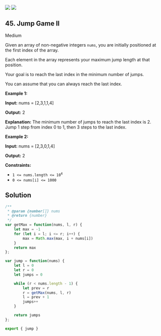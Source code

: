 [![](https://img.shields.io/github/stars/LeetCode-in-JavaScript/LeetCode-in-JavaScript?label=Stars&style=flat-square)](https://github.com/LeetCode-in-JavaScript/LeetCode-in-JavaScript)
[![](https://img.shields.io/github/forks/LeetCode-in-JavaScript/LeetCode-in-JavaScript?label=Fork%20me%20on%20GitHub%20&style=flat-square)](https://github.com/LeetCode-in-JavaScript/LeetCode-in-JavaScript/fork)

## 45\. Jump Game II

Medium

Given an array of non-negative integers `nums`, you are initially positioned at the first index of the array.

Each element in the array represents your maximum jump length at that position.

Your goal is to reach the last index in the minimum number of jumps.

You can assume that you can always reach the last index.

**Example 1:**

**Input:** nums = [2,3,1,1,4]

**Output:** 2

**Explanation:** The minimum number of jumps to reach the last index is 2. Jump 1 step from index 0 to 1, then 3 steps to the last index.

**Example 2:**

**Input:** nums = [2,3,0,1,4]

**Output:** 2

**Constraints:**

*   <code>1 <= nums.length <= 10<sup>4</sup></code>
*   `0 <= nums[i] <= 1000`

## Solution

```javascript
/**
 * @param {number[]} nums
 * @return {number}
 */
var getMax = function(nums, l, r) {
    let max = -1
    for (let i = l; i <= r; i++) {
        max = Math.max(max, i + nums[i])
    }
    return max
};

var jump = function(nums) {
    let l = 0
    let r = 0
    let jumps = 0

    while (r < nums.length - 1) {
        let prev = r
        r = getMax(nums, l, r)
        l = prev + 1
        jumps++
    }

    return jumps
};

export { jump }
```